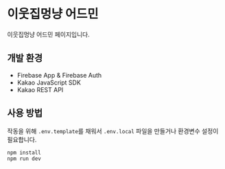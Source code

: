 # 이웃집멍냥 어드민

이웃집멍냥 어드민 페이지입니다.

## 개발 환경

- Firebase App & Firebase Auth
- Kakao JavaScript SDK
- Kakao REST API

## 사용 방법

작동을 위해 `.env.template`를 채워서 `.env.local` 파일을 만들거나 환경변수 설정이 필요합니다.

```sh
npm install
npm run dev
```
